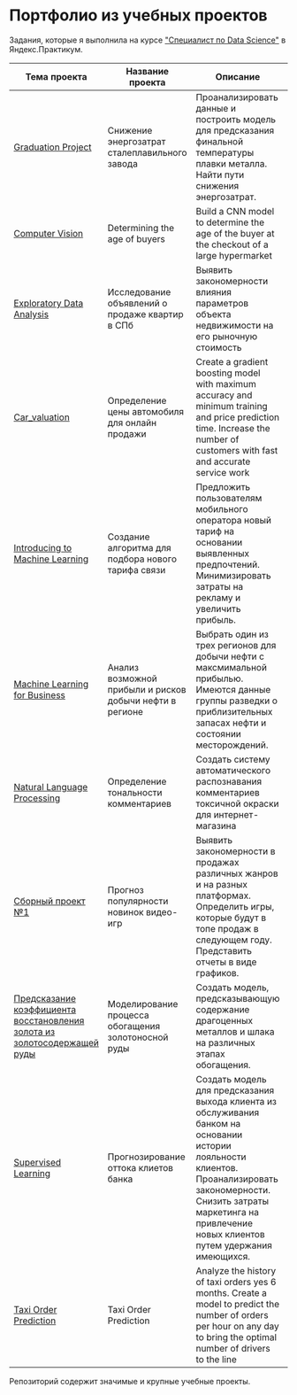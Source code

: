 # Портфолио из учебных проектов

Задания, которые я выполнила на курсе ["Специалист по Data Science"][1] в Яндекс.Практикум.  
  
| Тема проекта | Название проекта | Описание | Инструменты |
| --- | --- | --- | --- |
| [Graduation Project](https://github.com/cptcroissant/yandex_praktikum_projects/tree/master/Graduation%20Project) | Снижение энергозатрат сталеплавильного завода | Проанализировать данные и построить модель для предсказания финальной температуры плавки металла. Найти пути снижения энергозатрат. | pandas, numpy, seaborn, sklearn, catboost, EDA, feature engineering |
| [Computer Vision](https://github.com/moonkerimka/Yandex_practicum/blob/main/computer%20vision/vozrast_v2.ipynb) |  Determining the age of buyers | Build a CNN model to determine the age of the buyer at the checkout of a large hypermarket| keras, plotly, pandas |
| [Exploratory Data Analysis](https://github.com/cptcroissant/yandex_praktikum_projects/tree/master/Exploratory%20Data%20Analysis) | Исследование объявлений о продаже квартир в СПб | Выявить закономерности влияния параметров объекта недвижимости на его рыночную стоимость | pandas, matplotlib, seaborn |  
| [Car_valuation](https://github.com/moonkerimka/Yandex_practicum/blob/main/car_valuation/car_price.ipynb) | Определение цены автомобиля для онлайн продажи | Create a gradient boosting model with maximum accuracy and minimum training and price prediction time. Increase the number of customers with fast and accurate service work | pandas,  sklearn, LightGBM, XGBoost, CatBoost, Decision Tree, Random Forest, Linear Regression|  
| [Introducing to Machine Learning](https://github.com/cptcroissant/yandex_praktikum_projects/tree/master/Introduction%20to%20Machine%20Learning) | Создание алгоритма для подбора нового тарифа связи | Предложить пользователям мобильного оператора новый тариф на основании выявленных предпочтений. Минимизировать затраты на рекламу и увеличить прибыль. | pandas, sklearn, statsmodels |   
| [Machine Learning for Business](https://github.com/cptcroissant/yandex_praktikum_projects/tree/master/Machine%20Learning%20for%20Business) | Анализ возможной прибыли и рисков добычи нефти в регионе | Выбрать один из трех регионов для добычи нефти с максмимальной прибылью. Имеются данные группы разведки о приблизительных запасах нефти и состоянии месторождений. | pandas, seaborn, bootstrap |    
| [Natural Language Processing](https://github.com/cptcroissant/yandex_praktikum_projects/tree/master/NLP) | Определение тональности комментариев | Создать систему автоматического распознавания комментариев токсичной окраски для интернет-магазина | nltk, spacy, BERT, pandas, sklearn |   
| [Сборный проект №1](https://github.com/cptcroissant/yandex_praktikum_projects/tree/master/Quarterly%20project%20%231) | Прогноз популярности новинок видео-игр | Выявить закономерности в продажах различных жанров и на разных платформах. Определить игры, которые будут в топе продаж в следующем году. Представить отчеты в виде графиков. | seaborn, plotly, scipy, seaborn |   
| [Предсказание коэффициента восстановления золота из золотосодержащей руды ](https://github.com/cptcroissant/yandex_praktikum_projects/tree/master/Quarterly%20project%20%232) | Моделирование процесса обогащения золотоносной руды | Создать модель, предсказывающую содержание драгоценных металлов и шлака на различных этапах обогащения. | sklearn, pandas, создание дополнительных метрик - скоринга моделей |  
| [Supervised Learning](https://github.com/cptcroissant/yandex_praktikum_projects/tree/master/Supervised%20learning) | Прогнозирование оттока клиетов банка | Создать модель для предсказания выхода клиента из обслуживания банком на основании истории лояльности клиентов. Проанализировать закономерности. Снизить затраты маркетинга на привлечение новых клиентов путем удержания имеющихся. | sklearn, pandas, несбалансированные классификации |  
| [Taxi Order Prediction](https://github.com/moonkerimka/Yandex_practicum/blob/main/Forecasting%20taxi%20orders/order_taxi_v3.ipynb)| Taxi Order Prediction | Analyze the history of taxi orders yes 6 months. Create a model to predict the number of orders per hour on any day to bring the optimal number of drivers to the line | statsmodels, sklearn,Linear regression, random forest, decision tree, XGBoost, CatBoost, LightGBM, lasso regression, ridge regression |  

Репозиторий содержит значимые и крупные учебные проекты. 

[1]:https://praktikum.yandex.ru/profile/data-scientist/ 
